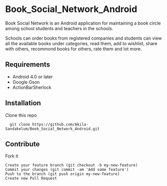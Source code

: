# Book_Social_Network_Android

Book Social Network is an Android application for maintaining a book circle among school students and teachers in the schools.

Schools can order books from registered companies and students can view all the available books under categories, read them, 
add to wishlist, share with others, recommond books for others, rate them and lot more.

Requirements 
------------
   * Android 4.0 or later
   * Google Gson
   * ActionBarSherlock

Installation
------------

Clone this repo

      git clone https://github.com/Akila-Sandakelum/Book_Social_Network_Android.git

Contribute
----------

Fork it

    Create your feature branch (git checkout -b my-new-feature)
    Commit your changes (git commit -am 'Add some feature')
    Push to the branch (git push origin my-new-feature)
    Create new Pull Request




